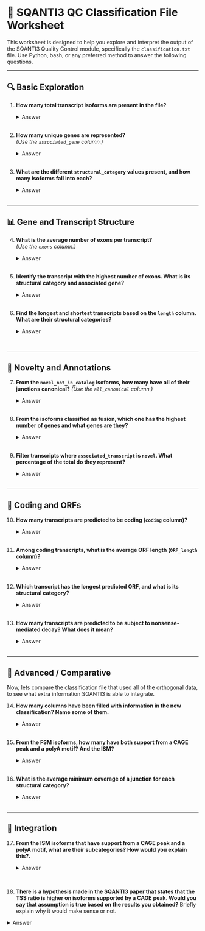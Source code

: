
# 🧫 SQANTI3 QC Classification File Worksheet

This worksheet is designed to help you explore and interpret the output of the SQANTI3 Quality Control module, specifically the `classification.txt` file. Use Python, bash, or any preferred method to answer the following questions.

---

## 🔍 **Basic Exploration**

1. **How many total transcript isoforms are present in the file?**  
   <details><summary>Answer</summary>3925 isoforms</details><br>

2. **How many unique genes are represented?**  
   *(Use the `associated_gene` column.)*  
   <details><summary>Answer</summary>656 unique reference genes</details><br>

3. **What are the different `structural_category` values present, and how many isoforms fall into each?**  
    
   <details><summary>Answer</summary>

    - full-splice_match: 1139
    - incomplete-splice_match: 1138
    - novel_in_catalog: 744
    - novel_not_in_catalog: 539
    - genic_intron: 147
    - genic: 113
    - intergenic: 41
    - fusion: 38
    - antisense: 26
    </details><br>

---

## 📊 **Gene and Transcript Structure**

4. **What is the average number of exons per transcript?**  
   *(Use the `exons` column.)*  
   <details><summary>Answer</summary>8.36 exons on average</details><br>

5. **Identify the transcript with the highest number of exons. What is its structural category and associated gene?**  
   <details><summary>Answer</summary>PB.3810.4 with 55 exons. Category: full-splice_match, Gene: ENSG00000241973.11</details><br>

6. **Find the longest and shortest transcripts based on the `length` column. What are their structural categories?**  
   <details><summary>Answer</summary>

   Shortest: 
   - PB.118877.1 (83 nt, genic)
   - PB.118931.1 (83 nt, ISM)
   - PB.118950.2 (83 nt, ISM)

   Longest: 
   - PB.3823.1 (10774 nt, full-splice_match)
</details><br>

---

## 🧪 **Novelty and Annotations**

7. **From the `novel_not_in_catalog` isoforms, how many have all of their junctions canonical?**
    *(Use the `all_canonical` column.)*  
   <details><summary>Answer</summary>There are 851 isoforms with all the junctions canonical and 288 with at least one non-canonical junction</details><br>

8. **From the isoforms classified as fusion, which one has the highest number of genes and what genes are they?**  
   <details><summary>Answer</summary> All 38 fusion transcripts are formed by 2 genes. Example gene pairs: ENSG00000100181.22_ENSG00000283633.1, ENSG00000100029.18_ENSG00000128242.13, and 15 more</details><br>

9. **Filter transcripts where `associated_transcript` is `novel`. What percentage of the total do they represent?**  
   <details><summary>Answer</summary>57.27% of novel genes</details><br>

---

## 🧪 **Coding and ORFs**

10. **How many transcripts are predicted to be coding (`coding` column)?**  
    <details><summary>Answer</summary>3180 transcripts are predicted to be coding</details><br>

11. **Among coding transcripts, what is the average ORF length (`ORF_length` column)?**  
    <details><summary>Answer</summary>389.17 bp</details><br>

12. **Which transcript has the longest predicted ORF, and what is its structural category?**  
    <details><summary>Answer</summary>PB.3857.1, ORF length: 2414, Category: full-splice_match</details><br>

13. **How many transcripts are predicted to be subject to nonsense-mediated decay? What does it mean?**  
    <details><summary>Answer</summary>475.
    Nonsense-mediated decay (NMD) is a cellular mechanism that degrades mRNA transcripts containing premature stop codons, preventing the production of truncated proteins that could be harmful to the cell. SQANTI3 is able to flag transcripts like this if during the ORF prediction, a STOP codon is found before the TTS.
    <!-- TODO: Complete this with additional details on NMD and its implications for transcript analysis. -->
    </details><br>

---

## 🧠 **Advanced / Comparative**

Now, lets compare the classification file that used all of the orthogonal data, to see what extra information SQANTI3 is able to integrate.

14. **How many columns have been filled with information in the new classification? Name some of them.**  
    <details><summary>Answer</summary>
    There are 13 new columns that have been filled with information now, such as:
    
    - min_cov --> Minimum coverage of a splice junction
    - within_CAGE_peak
    - polyA_motif_found
    </details><br>

15. **From the FSM isoforms, how many have both support from a CAGE peak and a polyA motif? And the ISM?**  
    <details><summary>Answer</summary>
    - FSM: 336 isoforms
    - ISM: 107 isoforms
    </details><br>

16. **What is the average minimum coverage of a junction for each structural category?**
    <details><summary>Answer</summary>

    | Structural Category        | coverage mean | coverage sd |
    |---------------------------|----------|--------|
    | antisense                 | 0.000    | 0.000  |
    | full-splice_match         | 9.880    | 42.700 |
    | fusion                    | 0.289    | 0.867  |
    | genic                     | 0.000    | 0.000  |
    | genic_intron              | 0.000    | 0.000  |
    | incomplete-splice_match   | 20.100   | 53.500 |
    | intergenic                | 0.000    | 0.000  |
    | novel_in_catalog          | 14.600   | 66.200 |
    | novel_not_in_catalog      | 0.512    | 2.750  |

    </details><br>

---

## 📁 **Integration**

17. **From the ISM isoforms that have support from a CAGE peak and a polyA motif, what are their subcategories? How would you explain this?.**  
    <details><summary>Answer</summary>

    - 3prime_fragment: 33  
    - 5prime_fragment: 34  
    - internal_fragment: 1  
    - intron_retention: 31  
    - mono-exon: 8
</details><br>

18. **There is a hypothesis made in the SQANTI3 paper that states that the TSS ratio is higher on isoforms supported by a CAGE peak. Would you say that assumption is true based on the results you obtained?** Briefly explain why it would make sense or not. 

<!-- TODO: make this figure pretty -->

<details><summary>Answer</summary>
As we can see in the plot, there is a higher TSS ratio for the isoforms supported by a CAGE peak, which is consistent with the hypothesis. This is because CAGE peaks are indicative of real transcription start sites (and not artifacts of degradation), and isoforms with higher TSS ratios are more likely to be associated with such peaks.

<image src="results/complete_sqanti3/ratio_TSS_density.png" alt="TSS ratio plot" width="600"/>
</details><br>
